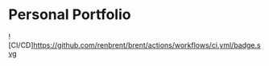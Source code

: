 # Personal Portfolio 
![CI/CD]https://github.com/renbrent/brent/actions/workflows/ci.yml/badge.svg


